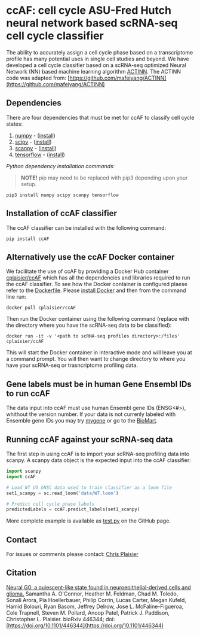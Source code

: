 # ccAF:  cell cycle ASU-Fred Hutch neural network based scRNA-seq cell cycle classifier
The ability to accurately assign a cell cycle phase based on a transcriptome profile has many potential uses in single cell studies and beyond. We have developed a cell cycle classifier based on a scRNA-seq optimized Neural Network (NN) based machine learning algorithm [ACTINN](https://pubmed.ncbi.nlm.nih.gov/31359028/). The ACTINN code was adapted from:  [https://github.com/mafeiyang/ACTINN](https://github.com/mafeiyang/ACTINN)

## Dependencies
There are four dependencies that must be met for ccAF to classify cell cycle states:
1. [numpy](https://numpy.org/) - ([install](https://numpy.org/install/))
2. [scipy](https://www.scipy.org/index.html) - ([install](https://www.scipy.org/install.html))
3. [scanpy](https://scanpy.readthedocs.io/en/latest/) - ([install](https://scanpy.readthedocs.io/en/latest/installation.html))
3. [tensorflow](https://www.tensorflow.org/) - ([install](https://www.tensorflow.org/install))

*Python dependency installation commands:*
> **NOTE!**  pip may need to be replaced with pip3 depending upon your setup.

```shell
pip3 install numpy scipy scanpy tensorflow
```

## Installation of ccAF classifier
The ccAF classifier can be installed with the following command:

```shell
pip install ccAF
```

## Alternatively use the ccAF Docker container
We facilitate the use of ccAF by providing a Docker Hub container [cplaisier/ccAF](https://hub.docker.com/r/cplaisier/ccAF) which has all the dependencies and libraries required to run the ccAF classifier. To see how the Docker container is configured plaese refer to the [Dockerfile](https://github.com/plaisier-lab/ccAF/blob/master/Dockerfile). Please [install Docker](https://docs.docker.com/get-docker/) and then from the command line run:

```shell
docker pull cplaisier/ccAF
```

Then run the Docker container using the following command (replace <path to scRNA-seq profiles directory> with the directory where you have the scRNA-seq data to be classified):

```shell
docker run -it -v '<path to scRNA-seq profiles directory>:/files' cplaisier/ccAF
```

This will start the Docker container in interactive mode and will leave you at a command prompt. You will then want to change directory to where you have your scRNA-seq or trasncriptome profiling data.

## Gene labels must be in human Gene Ensembl IDs to run ccAF
The data input into ccAF must use human Ensembl gene IDs (ENSG<#>), whithout the version number. If your data is not currenly labeled with Ensemble gene IDs you may try [mygene](https://docs.mygene.info/projects/mygene-py/en/latest/) or go to the [BioMart](http://uswest.ensembl.org/biomart/martview).
  
## Running ccAF against your scRNA-seq data
The first step in using ccAF is to import your scRNA-seq profiling data into scanpy. A scanpy data object is the expected input into the ccAF classifier:

```python
import scanpy
import ccAF

# Load WT U5 hNSC data used to train classifier as a loom file
set1_scanpy = sc.read_loom('data/WT.loom')

# Predict cell cycle phase labels
predictedLabels = ccAF.predict_labels(set1_scanpy)
```

More complete example is available as [test.py](https://github.com/plaisier-lab/ccAF/blob/master/tests/test.py) on the GitHub page.

## Contact
For issues or comments please contact:  [Chris Plaisier](mailto:plaisier@asu.edu)

## Citation
[Neural G0: a quiescent-like state found in neuroepithelial-derived cells and glioma.](https://doi.org/10.1101/446344) Samantha A. O'Connor, Heather M. Feldman, Chad M. Toledo, Sonali Arora, Pia Hoellerbauer, Philip Corrin, Lucas Carter, Megan Kufeld, Hamid Bolouri, Ryan Basom, Jeffrey Delrow, Jose L. McFaline-Figueroa, Cole Trapnell, Steven M. Pollard, Anoop Patel, Patrick J. Paddison, Christopher L. Plaisier. bioRxiv 446344; doi: [https://doi.org/10.1101/446344](https://doi.org/10.1101/446344)
